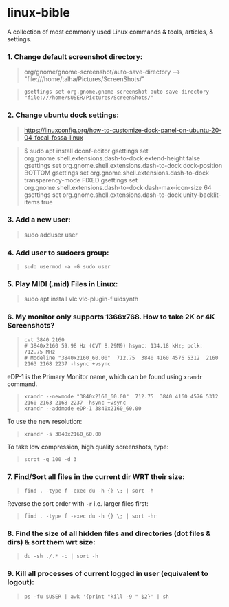 # linux-bible
A collection of most commonly used Linux commands &amp; tools, articles, &amp; settings.


### 1. Change default screenshot directory:

> org/gnome/gnome-screenshot/auto-save-directory --> "file:///home/talha/Pictures/ScreenShots/"

>     gsettings set org.gnome.gnome-screenshot auto-save-directory "file:///home/$USER/Pictures/ScreenShots/"
 

### 2. Change ubuntu dock settings:

> https://linuxconfig.org/how-to-customize-dock-panel-on-ubuntu-20-04-focal-fossa-linux

> $ sudo apt install dconf-editor
> gsettings set org.gnome.shell.extensions.dash-to-dock extend-height false
> gsettings set org.gnome.shell.extensions.dash-to-dock dock-position BOTTOM
> gsettings set org.gnome.shell.extensions.dash-to-dock transparency-mode FIXED
> gsettings set org.gnome.shell.extensions.dash-to-dock dash-max-icon-size 64
> gsettings set org.gnome.shell.extensions.dash-to-dock unity-backlit-items true


### 3. Add a new user:
> sudo adduser user

### 4. Add user to sudoers group:
>     sudo usermod -a -G sudo user


### 5. Play MIDI (.mid) Files in Linux:
> sudo apt install vlc vlc-plugin-fluidsynth


### 6. My monitor only supports 1366x768. How to take 2K or 4K Screenshots?
>     cvt 3840 2160
>     # 3840x2160 59.98 Hz (CVT 8.29M9) hsync: 134.18 kHz; pclk: 712.75 MHz
>     # Modeline "3840x2160_60.00"  712.75  3840 4160 4576 5312  2160 2163 2168 2237 -hsync +vsync


eDP-1 is the Primary Monitor name, which can be found using `xrandr`  command.
>     xrandr --newmode "3840x2160_60.00"  712.75  3840 4160 4576 5312  2160 2163 2168 2237 -hsync +vsync
>     xrandr --addmode eDP-1 3840x2160_60.00

To use the new resolution:
>     xrandr -s 3840x2160_60.00


To take low compression, high quality screenshots, type:
>     scrot -q 100 -d 3


### 7. Find/Sort all files in the current dir WRT their size:
>     find . -type f -exec du -h {} \; | sort -h


Reverse the sort order with `-r` i.e. larger files first:
>     find . -type f -exec du -h {} \; | sort -hr


### 8. Find the size of all hidden files and directories (dot files & dirs) & sort them wrt size:
>     du -sh ./.* -c | sort -h


### 9. Kill all processes of current logged in user (equivalent to logout):
>     ps -fu $USER | awk '{print "kill -9 " $2}' | sh


